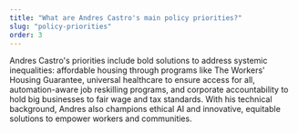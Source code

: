 ```yaml
---
title: "What are Andres Castro's main policy priorities?"
slug: "policy-priorities"
order: 3
---
```


Andres Castro's priorities include bold solutions to address systemic inequalities: affordable housing through programs like The Workers' Housing Guarantee, universal healthcare to ensure access for all, automation-aware job reskilling programs, and corporate accountability to hold big businesses to fair wage and tax standards. With his technical background, Andres also champions ethical AI and innovative, equitable solutions to empower workers and communities. 